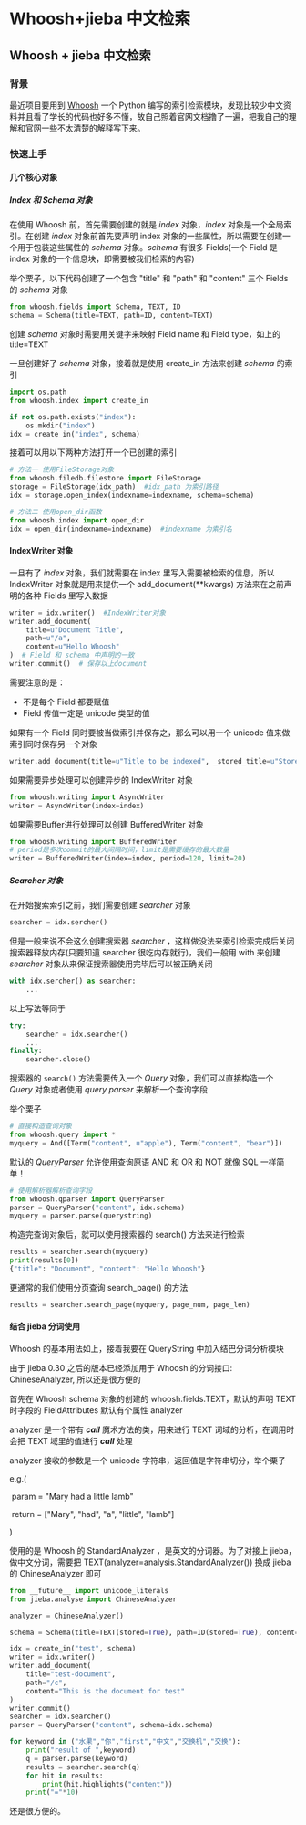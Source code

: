 # Whoosh+jieba 中文检索


## Whoosh + jieba 中文检索

### 背景

最近项目要用到 [Whoosh](https://whoosh.readthedocs.io/) 一个 Python 编写的索引检索模块，发现比较少中文资料并且看了学长的代码也好多不懂，故自己照着官网文档撸了一遍，把我自己的理解和官网一些不太清楚的解释写下来。

<!--more-->

### 快速上手

#### 几个核心对象

##### Index 和 Schema 对象

 在使用 Whoosh 前，首先需要创建的就是 *index* 对象，*index* 对象是一个全局索引。在创建 *index* 对象前首先要声明 index 对象的一些属性，所以需要在创建一个用于包装这些属性的 *schema* 对象。*schema* 有很多 Fields(一个 Field 是 index 对象的一个信息块，即需要被我们检索的内容)

举个栗子，以下代码创建了一个包含 "title" 和 "path" 和 "content" 三个 Fields 的 *schema* 对象

```python
from whoosh.fields import Schema, TEXT, ID
schema = Schema(title=TEXT, path=ID, content=TEXT)
```

创建 *schema* 对象时需要用关键字来映射 Field name 和 Field type，如上的 title=TEXT

一旦创建好了 *schema* 对象，接着就是使用 create_in 方法来创建 *schema* 的索引

```python
import os.path
from whoosh.index import create_in

if not os.path.exists("index"):
	os.mkdir("index")
idx = create_in("index", schema)
```

接着可以用以下两种方法打开一个已创建的索引

```python
# 方法一 使用FileStorage对象
from whoosh.filedb.filestore import FileStorage
storage = FileStorage(idx_path)  #idx_path 为索引路径
idx = storage.open_index(indexname=indexname, schema=schema)

# 方法二 使用open_dir函数
from whoosh.index import open_dir
idx = open_dir(indexname=indexname)  #indexname 为索引名
```

#### IndexWriter 对象

一旦有了 *index* 对象，我们就需要在 index 里写入需要被检索的信息，所以 IndexWriter 对象就是用来提供一个 add_document(**kwargs) 方法来在之前声明的各种 Fields 里写入数据

```python
writer = idx.writer()  #IndexWriter对象
writer.add_document(
	title=u"Document Title",
    path=u"/a",
    content=u"Hello Whoosh"
)  # Field 和 schema 中声明的一致
writer.commit()  # 保存以上document
```

需要注意的是：

- 不是每个 Field 都要赋值
- Field 传值一定是 unicode 类型的值

如果有一个 Field 同时要被当做索引并保存之，那么可以用一个 unicode 值来做索引同时保存另一个对象

```python
writer.add_document(title=u"Title to be indexed", _stored_title=u"Stored title")
```

如果需要异步处理可以创建异步的 IndexWriter 对象

```python
from whoosh.writing import AsyncWriter
writer = AsyncWriter(index=index)
```

如果需要Buffer进行处理可以创建 BufferedWriter 对象

```python
from whoosh.writing import BufferedWriter
# period是多次commit的最大间隔时间，limit是需要缓存的最大数量
writer = BufferedWriter(index=index, period=120, limit=20)
```

##### Searcher 对象

在开始搜索索引之前，我们需要创建 *searcher* 对象

```python
searcher = idx.sercher()
```

但是一般来说不会这么创建搜索器 *searcher* ，这样做没法来索引检索完成后关闭搜索器释放内存(只要知道 searcher 很吃内存就行)，我们一般用 with 来创建 *searcher* 对象从来保证搜索器使用完毕后可以被正确关闭

```python
with idx.sercher() as searcher:
    ...
```

以上写法等同于

```python
try:
	searcher = idx.searcher()
	...
finally:
	searcher.close()
```

搜索器的 ```search()``` 方法需要传入一个 *Query* 对象，我们可以直接构造一个 *Query* 对象或者使用 *query parser* 来解析一个查询字段

举个栗子

```python
# 直接构造查询对象
from whoosh.query import *
myquery = And([Term("content", u"apple"), Term("content", "bear")])
```

默认的 *QueryParser* 允许使用查询原语 AND 和 OR 和 NOT 就像 SQL 一样简单！

```python
# 使用解析器解析查询字段
from whoosh.qparser import QueryParser
parser = QueryParser("content", idx.schema)
myquery = parser.parse(querystring)
```

构造完查询对象后，就可以使用搜索器的 search() 方法来进行检索

```python
results = searcher.search(myquery)
print(results[0])
{"title": "Document", "content": "Hello Whoosh"}
```

更通常的我们使用分页查询 search_page() 的方法

```python
results = searcher.search_page(myquery, page_num, page_len)
```

#### 结合 jieba 分词使用

Whoosh 的基本用法如上，接着我要在 QueryString 中加入结巴分词分析模块

由于 jieba 0.30 之后的版本已经添加用于 Whoosh 的分词接口: ChineseAnalyzer, 所以还是很方便的

首先在 Whoosh schema 对象的创建的 whoosh.fields.TEXT，默认的声明 TEXT 时字段的 FieldAttributes 默认有个属性 analyzer

analyzer 是一个带有 *__call__* 魔术方法的类，用来进行 TEXT 词域的分析，在调用时会把 TEXT 域里的值进行 *__call__* 处理

analyzer 接收的参数是一个 unicode 字符串，返回值是字符串切分，举个栗子

e.g.(

​	param = "Mary had a little lamb"

​	return = ["Mary", "had", "a", "little", "lamb"]

)

使用的是 Whoosh 的 StandardAnalyzer ，是英文的分词器。为了对接上 jieba，做中文分词，需要把 TEXT(analyzer=analysis.StandardAnalyzer()) 换成 jieba 的 ChineseAnalyzer 即可

```python
from __future__ import unicode_literals
from jieba.analyse import ChineseAnalyzer

analyzer = ChineseAnalyzer()

schema = Schema(title=TEXT(stored=True), path=ID(stored=True), content=TEXT(stored=True, analyzer=analyzer))

idx = create_in("test", schema)
writer = idx.writer()
writer.add_document(
	title="test-document",
    path="/c",
    content="This is the document for test"
)
writer.commit()
searcher = idx.searcher()
parser = QueryParser("content", schema=idx.schema)

for keyword in ("水果","你","first","中文","交换机","交换"):
    print("result of ",keyword)
    q = parser.parse(keyword)
    results = searcher.search(q)
    for hit in results:
        print(hit.highlights("content"))
    print("="*10)
```

还是很方便的。


